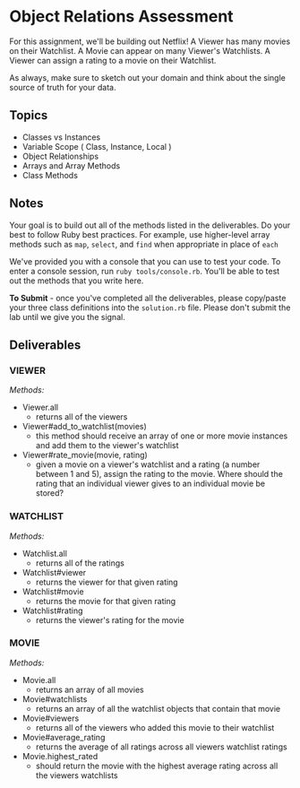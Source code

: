 # Object Relations Assessment

For this assignment, we'll be building out Netflix! A Viewer has many movies on their Watchlist. A Movie can appear on many Viewer's Watchlists.  A Viewer can assign a rating to a movie on their Watchlist.

As always, make sure to sketch out your domain and think about the single source of truth for your data.

## Topics

+ Classes vs Instances
+ Variable Scope ( Class, Instance, Local )
+ Object Relationships
+ Arrays and Array Methods
+ Class Methods

## Notes

Your goal is to build out all of the methods listed in the deliverables. Do your best to follow Ruby best practices. For example, use higher-level array methods such as `map`, `select`, and `find` when appropriate in place of `each`

We've provided you with a console that you can use to test your code. To enter a console session, run `ruby tools/console.rb`. You'll be able to test out the methods that you write here.

**To Submit** - once you've completed all the deliverables, please copy/paste your three class definitions into the `solution.rb` file. Please don't submit the lab until we give you the signal.

## Deliverables

### VIEWER

*Methods:*
+ Viewer.all
  + returns all of the viewers
+ Viewer#add_to_watchlist(movies)
  + this method should receive an array of one or more movie instances and add them to the viewer's watchlist
+ Viewer#rate_movie(movie, rating)
  + given a movie on a viewer's watchlist and a rating (a number between 1 and 5), assign the rating to the movie. Where should the rating that an individual viewer gives to an individual movie be stored?

  
### WATCHLIST

*Methods:*
+ Watchlist.all
  + returns all of the ratings
+ Watchlist#viewer
  + returns the viewer for that given rating
+ Watchlist#movie
  + returns the movie for that given rating
+ Watchlist#rating
  + returns the viewer's rating for the movie

### MOVIE

*Methods:*
+ Movie.all
  + returns an array of all movies
+ Movie#watchlists
  + returns an array of all the watchlist objects that contain that movie
+ Movie#viewers
  + returns all of the viewers who added this movie to their watchlist
+ Movie#average_rating
  + returns the average of all ratings across all viewers watchlist ratings
+ Movie.highest_rated
  + should return the movie with the highest average rating across all the viewers watchlists
